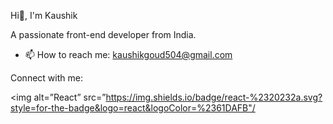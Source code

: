 
Hi👋, I'm Kaushik

A passionate front-end developer from India.


- 📫 How to reach me: kaushikgoud504@gmail.com

Connect with me:

<img alt=”React” src=”https://img.shields.io/badge/react-%2320232a.svg?style=for-the-badge&logo=react&logoColor=%2361DAFB"/


